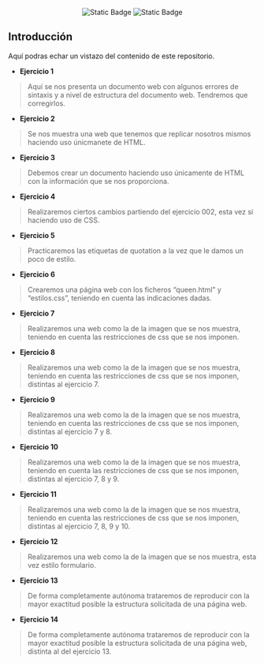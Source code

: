<p align="center">
 <img alt="Static Badge" src="https://img.shields.io/badge/CPIFP-Alan%20Turing-blue"> <img alt="Static Badge" src="https://img.shields.io/badge/Git%20Jvr-purple">

</p>

## Introducción

Aquí podras echar un vistazo del contenido de este repositorio. 


- **Ejercicio 1**

> Aquí se nos presenta un documento web con algunos errores de sintaxis y a nivel de estructura del documento web. Tendremos que corregirlos.

- **Ejercicio 2**

> Se nos muestra una web que tenemos que replicar nosotros mismos haciendo uso únicmanete de HTML.

- **Ejercicio 3**

> Debemos crear un documento haciendo uso únicamente de HTML con la información que se nos proporciona.

- **Ejercicio 4**

> Realizaremos ciertos cambios partiendo del ejercicio 002, esta vez sí haciendo uso de CSS.

- **Ejercicio 5**

> Practicaremos las etiquetas de quotation a la vez que le damos un poco de estilo.

- **Ejercicio 6**

> Crearemos una página web con los ficheros “queen.html” y “estilos.css”, teniendo en cuenta las indicaciones dadas.

- **Ejercicio 7**

> Realizaremos una web como la de la imagen que se nos muestra, teniendo en cuenta las restricciones de css que se nos imponen.

- **Ejercicio 8**

> Realizaremos una web como la de la imagen que se nos muestra, teniendo en cuenta las restricciones de css que se nos imponen, distintas al ejercicio 7.

- **Ejercicio 9**

> Realizaremos una web como la de la imagen que se nos muestra, teniendo en cuenta las restricciones de css que se nos imponen, distintas al ejercicio 7 y 8.

- **Ejercicio 10**

> Realizaremos una web como la de la imagen que se nos muestra, teniendo en cuenta las restricciones de css que se nos imponen, distintas al ejercicio 7, 8 y 9.

- **Ejercicio 11**

> Realizaremos una web como la de la imagen que se nos muestra, teniendo en cuenta las restricciones de css que se nos imponen, distintas al ejercicio 7, 8, 9 y 10.

- **Ejercicio 12**

> Realizaremos una web como la de la imagen que se nos muestra, esta vez estilo formulario.

- **Ejercicio 13**

> De forma completamente autónoma trataremos de reproducir con la mayor exactitud posible la estructura solicitada de una página web.

- **Ejercicio 14**

> De forma completamente autónoma trataremos de reproducir con la mayor exactitud posible la estructura solicitada de una página web, distinta al del ejercicio 13.